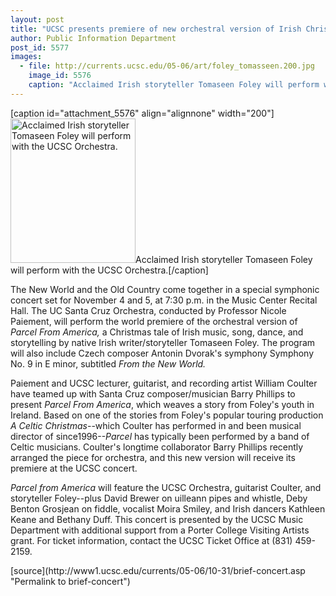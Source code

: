 ```yaml
---
layout: post
title: "UCSC presents premiere of new orchestral version of Irish Christmas story"
author: Public Information Department
post_id: 5577
images:
  - file: http://currents.ucsc.edu/05-06/art/foley_tomasseen.200.jpg
    image_id: 5576
    caption: "Acclaimed Irish storyteller Tomaseen Foley will perform with the UCSC Orchestra."
---
```


[caption id="attachment_5576" align="alignnone" width="200"]<a href="http://localhost/mysite/wp-content/uploads/2005/10/foley_tomasseen.200.jpg"><img class="size-full wp-image-5576" src="http://localhost/mysite/wp-content/uploads/2005/10/foley_tomasseen.200.jpg" alt="Acclaimed Irish storyteller Tomaseen Foley will perform with the UCSC Orchestra." width="200" height="231" /></a>Acclaimed Irish storyteller Tomaseen Foley will perform with the UCSC Orchestra.[/caption]
<a name="content" id="content"></a>
<p>
  The New World and the Old Country come together in a special symphonic concert set for November 4 and 5, at 7:30 p.m. in the Music Center Recital Hall. The UC Santa Cruz Orchestra, conducted by Professor Nicole Paiement, will perform the world premiere of the orchestral version of <i>Parcel From America,</i> a Christmas tale of Irish music, song, dance, and storytelling by native Irish writer/storyteller Tomaseen Foley. The program will also include Czech composer Antonin Dvorak's symphony Symphony No. 9 in E minor, subtitled <i>From the New World.</i>
</p>
<p>
  Paiement and UCSC lecturer, guitarist, and recording artist William Coulter have teamed up with Santa Cruz composer/musician Barry Phillips to present <i>Parcel From America</i>, which weaves a story from Foley's youth in Ireland. Based on one of the stories from Foley's popular touring production <i>A Celtic Christmas</i>--which Coulter has performed in and been musical director of since1996--<i>Parcel</i> has typically been performed by a band of Celtic musicians. Coulter's longtime collaborator Barry Phillips recently arranged the piece for orchestra, and this new version will receive its premiere at the UCSC concert.
</p>
<p>
  <i>Parcel from America</i> will feature the UCSC Orchestra, guitarist Coulter, and storyteller Foley--plus David Brewer on uilleann pipes and whistle, Deby Benton Grosjean on fiddle, vocalist Moira Smiley, and Irish dancers Kathleen Keane and Bethany Duff. This concert is presented by the UCSC Music Department with additional support from a Porter College Visiting Artists grant. For ticket information, contact the UCSC Ticket Office at (831) 459-2159.
</p>
<form>
  <input name="t1" size="-1" type="hidden">
</form>




</p>
[source](http://www1.ucsc.edu/currents/05-06/10-31/brief-concert.asp "Permalink to brief-concert")
